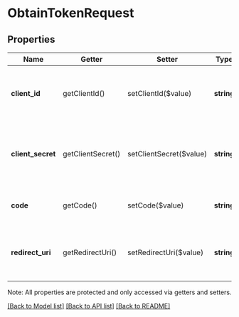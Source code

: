 # ObtainTokenRequest

## Properties
Name | Getter | Setter | Type | Description | Notes
------------ | ------------- | ------------- | ------------- | ------------- | -------------
**client_id** | getClientId() | setClientId($value) | **string** | Your application&#39;s ID, available from the [application dashboard](https://connect.squareup.com/apps). | [optional] 
**client_secret** | getClientSecret() | setClientSecret($value) | **string** | Your application&#39;s secret, available from the [application dashboard](https://connect.squareup.com/apps). | [optional] 
**code** | getCode() | setCode($value) | **string** | The authorization code to exchange. | [optional] 
**redirect_uri** | getRedirectUri() | setRedirectUri($value) | **string** | The redirect URL assigned in the [application dashboard](https://connect.squareup.com/apps). | [optional] 

Note: All properties are protected and only accessed via getters and setters.

[[Back to Model list]](../../README.md#documentation-for-models) [[Back to API list]](../../README.md#documentation-for-api-endpoints) [[Back to README]](../../README.md)

